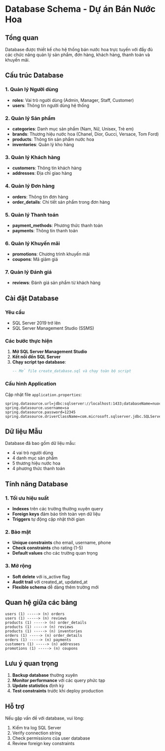 # Database Schema - Dự án Bán Nước Hoa

## Tổng quan

Database được thiết kế cho hệ thống bán nước hoa trực tuyến với đầy đủ các chức năng quản lý sản phẩm, đơn hàng, khách hàng, thanh toán và khuyến mãi.

## Cấu trúc Database

### 1. Quản lý Người dùng

- **roles**: Vai trò người dùng (Admin, Manager, Staff, Customer)
- **users**: Thông tin người dùng hệ thống

### 2. Quản lý Sản phẩm

- **categories**: Danh mục sản phẩm (Nam, Nữ, Unisex, Trẻ em)
- **brands**: Thương hiệu nước hoa (Chanel, Dior, Gucci, Versace, Tom Ford)
- **products**: Thông tin sản phẩm nước hoa
- **inventories**: Quản lý kho hàng

### 3. Quản lý Khách hàng

- **customers**: Thông tin khách hàng
- **addresses**: Địa chỉ giao hàng

### 4. Quản lý Đơn hàng

- **orders**: Thông tin đơn hàng
- **order_details**: Chi tiết sản phẩm trong đơn hàng

### 5. Quản lý Thanh toán

- **payment_methods**: Phương thức thanh toán
- **payments**: Thông tin thanh toán

### 6. Quản lý Khuyến mãi

- **promotions**: Chương trình khuyến mãi
- **coupons**: Mã giảm giá

### 7. Quản lý Đánh giá

- **reviews**: Đánh giá sản phẩm từ khách hàng

## Cài đặt Database

### Yêu cầu

- SQL Server 2019 trở lên
- SQL Server Management Studio (SSMS)

### Các bước thực hiện

1. **Mở SQL Server Management Studio**
2. **Kết nối đến SQL Server**
3. **Chạy script tạo database**:
   ```sql
   -- Mở file create_database.sql và chạy toàn bộ script
   ```

### Cấu hình Application

Cập nhật file `application.properties`:

```properties
spring.datasource.url=jdbc:sqlserver://localhost:1433;databaseName=nuoc_hoa;encrypt=true;trustServerCertificate=true;
spring.datasource.username=sa
spring.datasource.password=12345
spring.datasource.driverClassName=com.microsoft.sqlserver.jdbc.SQLServerDriver
```

## Dữ liệu Mẫu

Database đã bao gồm dữ liệu mẫu:

- 4 vai trò người dùng
- 4 danh mục sản phẩm
- 5 thương hiệu nước hoa
- 4 phương thức thanh toán

## Tính năng Database

### 1. Tối ưu hiệu suất

- **Indexes** trên các trường thường xuyên query
- **Foreign keys** đảm bảo tính toàn vẹn dữ liệu
- **Triggers** tự động cập nhật thời gian

### 2. Bảo mật

- **Unique constraints** cho email, username, phone
- **Check constraints** cho rating (1-5)
- **Default values** cho các trường quan trọng

### 3. Mở rộng

- **Soft delete** với is_active flag
- **Audit trail** với created_at, updated_at
- **Flexible schema** dễ dàng thêm trường mới

## Quan hệ giữa các bảng

```
users (1) -----> (n) orders
users (1) -----> (n) reviews
products (1) -----> (n) order_details
products (1) -----> (n) reviews
products (1) -----> (n) inventories
orders (1) -----> (n) order_details
orders (1) -----> (n) payments
customers (1) -----> (n) addresses
promotions (1) -----> (n) coupons
```

## Lưu ý quan trọng

1. **Backup database** thường xuyên
2. **Monitor performance** với các query phức tạp
3. **Update statistics** định kỳ
4. **Test constraints** trước khi deploy production

## Hỗ trợ

Nếu gặp vấn đề với database, vui lòng:

1. Kiểm tra log SQL Server
2. Verify connection string
3. Check permissions của user database
4. Review foreign key constraints
